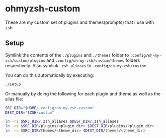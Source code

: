 # ohmyzsh-custom

These are my custom set of plugins and themes(prompts) that I use with zsh.

## Setup

Symlink the contents of the `./plugins` and `./themes` folder to 
`.config/oh-my-zsh/custom/plugins` and `.config/oh-my-zsh/custom/themes` folders respectively.
Also symlink `.zsh_aliases` to `.config/oh-my-zsh/custom`

You can do this automatically by executing:
```sh
./setup
```

Or manually by doing the following for each plugin and theme as well as the alias file:
```sh
SRC_DIR="$HOME/.config/oh-my-zsh-custom"
DEST_DIR="$ZSH/custom"

ln -rs $SRC_DIR/.zsh_aliases $DEST_DIR/.zsh_aliases
ln -rs $SRC_DIR/plugins/<plugin_dir> $DEST_DIR/plugins/<plugin_dir>
ln -rs $SRC_DIR/themes/<theme_dir> $DEST_DIR/themes/<theme_dir>
```

